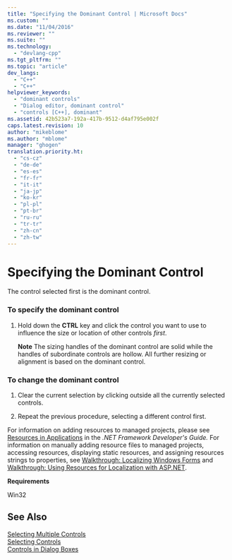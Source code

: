 ```yaml
---
title: "Specifying the Dominant Control | Microsoft Docs"
ms.custom: ""
ms.date: "11/04/2016"
ms.reviewer: ""
ms.suite: ""
ms.technology: 
  - "devlang-cpp"
ms.tgt_pltfrm: ""
ms.topic: "article"
dev_langs: 
  - "C++"
  - "C++"
helpviewer_keywords: 
  - "dominant controls"
  - "Dialog editor, dominant control"
  - "controls [C++], dominant"
ms.assetid: 42b523a7-192a-417b-9512-d4af795e002f
caps.latest.revision: 10
author: "mikeblome"
ms.author: "mblome"
manager: "ghogen"
translation.priority.ht: 
  - "cs-cz"
  - "de-de"
  - "es-es"
  - "fr-fr"
  - "it-it"
  - "ja-jp"
  - "ko-kr"
  - "pl-pl"
  - "pt-br"
  - "ru-ru"
  - "tr-tr"
  - "zh-cn"
  - "zh-tw"
---
```

# Specifying the Dominant Control
The control selected first is the dominant control.  
  
### To specify the dominant control  
  
1.  Hold down the **CTRL** key and click the control you want to use to influence the size or location of other controls *first*.  
  
     **Note** The sizing handles of the dominant control are solid while the handles of subordinate controls are hollow. All further resizing or alignment is based on the dominant control.  
  
### To change the dominant control  
  
1.  Clear the current selection by clicking outside all the currently selected controls.  
  
2.  Repeat the previous procedure, selecting a different control first.  
  
 For information on adding resources to managed projects, please see [Resources in Applications](http://msdn.microsoft.com/Library/8ad495d4-2941-40cf-bf64-e82e85825890) in the *.NET Framework Developer's Guide.* For information on manually adding resource files to managed projects, accessing resources, displaying static resources, and assigning resources strings to properties, see [Walkthrough: Localizing Windows Forms](http://msdn.microsoft.com/en-us/9a96220d-a19b-4de0-9f48-01e5d82679e5) and [Walkthrough: Using Resources for Localization with ASP.NET](http://msdn.microsoft.com/Library/bb4e5b44-e2b0-48ab-bbe9-609fb33900b6).  
  
 **Requirements**  
  
 Win32  
  
## See Also  
 [Selecting Multiple Controls](../mfc/selecting-multiple-controls.md)   
 [Selecting Controls](../mfc/selecting-controls.md)   
 [Controls in Dialog Boxes](../mfc/controls-in-dialog-boxes.md)

